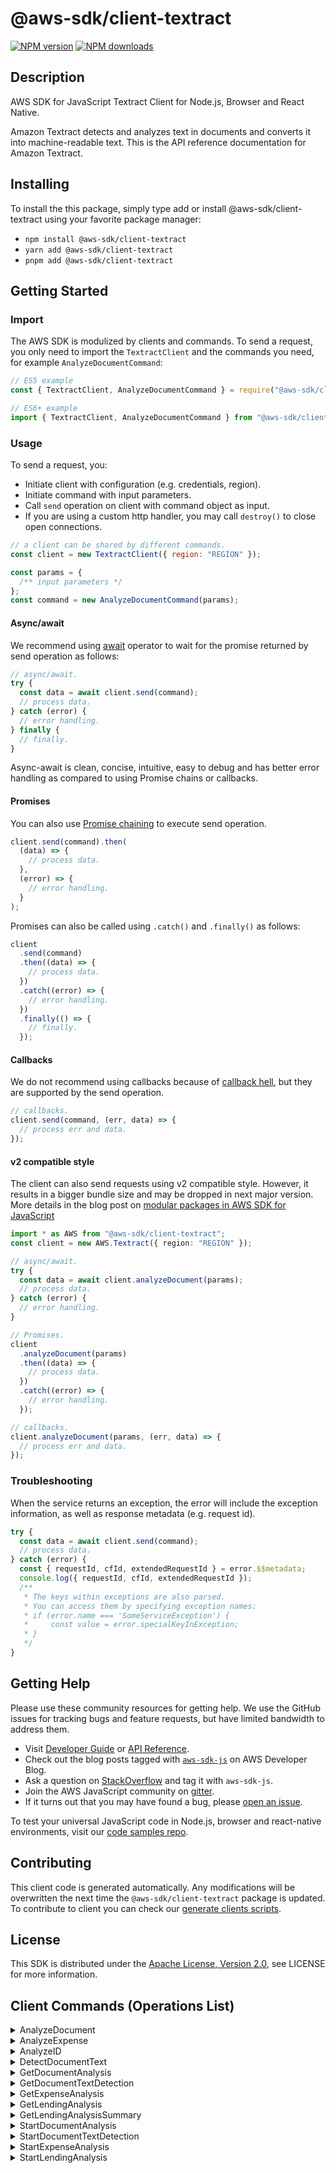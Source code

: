 <!-- generated file, do not edit directly -->

# @aws-sdk/client-textract

[![NPM version](https://img.shields.io/npm/v/@aws-sdk/client-textract/latest.svg)](https://www.npmjs.com/package/@aws-sdk/client-textract)
[![NPM downloads](https://img.shields.io/npm/dm/@aws-sdk/client-textract.svg)](https://www.npmjs.com/package/@aws-sdk/client-textract)

## Description

AWS SDK for JavaScript Textract Client for Node.js, Browser and React Native.

<p>Amazon Textract detects and analyzes text in documents and converts it
into machine-readable text. This is the API reference documentation for
Amazon Textract.</p>

## Installing

To install the this package, simply type add or install @aws-sdk/client-textract
using your favorite package manager:

- `npm install @aws-sdk/client-textract`
- `yarn add @aws-sdk/client-textract`
- `pnpm add @aws-sdk/client-textract`

## Getting Started

### Import

The AWS SDK is modulized by clients and commands.
To send a request, you only need to import the `TextractClient` and
the commands you need, for example `AnalyzeDocumentCommand`:

```js
// ES5 example
const { TextractClient, AnalyzeDocumentCommand } = require("@aws-sdk/client-textract");
```

```ts
// ES6+ example
import { TextractClient, AnalyzeDocumentCommand } from "@aws-sdk/client-textract";
```

### Usage

To send a request, you:

- Initiate client with configuration (e.g. credentials, region).
- Initiate command with input parameters.
- Call `send` operation on client with command object as input.
- If you are using a custom http handler, you may call `destroy()` to close open connections.

```js
// a client can be shared by different commands.
const client = new TextractClient({ region: "REGION" });

const params = {
  /** input parameters */
};
const command = new AnalyzeDocumentCommand(params);
```

#### Async/await

We recommend using [await](https://developer.mozilla.org/en-US/docs/Web/JavaScript/Reference/Operators/await)
operator to wait for the promise returned by send operation as follows:

```js
// async/await.
try {
  const data = await client.send(command);
  // process data.
} catch (error) {
  // error handling.
} finally {
  // finally.
}
```

Async-await is clean, concise, intuitive, easy to debug and has better error handling
as compared to using Promise chains or callbacks.

#### Promises

You can also use [Promise chaining](https://developer.mozilla.org/en-US/docs/Web/JavaScript/Guide/Using_promises#chaining)
to execute send operation.

```js
client.send(command).then(
  (data) => {
    // process data.
  },
  (error) => {
    // error handling.
  }
);
```

Promises can also be called using `.catch()` and `.finally()` as follows:

```js
client
  .send(command)
  .then((data) => {
    // process data.
  })
  .catch((error) => {
    // error handling.
  })
  .finally(() => {
    // finally.
  });
```

#### Callbacks

We do not recommend using callbacks because of [callback hell](http://callbackhell.com/),
but they are supported by the send operation.

```js
// callbacks.
client.send(command, (err, data) => {
  // process err and data.
});
```

#### v2 compatible style

The client can also send requests using v2 compatible style.
However, it results in a bigger bundle size and may be dropped in next major version. More details in the blog post
on [modular packages in AWS SDK for JavaScript](https://aws.amazon.com/blogs/developer/modular-packages-in-aws-sdk-for-javascript/)

```ts
import * as AWS from "@aws-sdk/client-textract";
const client = new AWS.Textract({ region: "REGION" });

// async/await.
try {
  const data = await client.analyzeDocument(params);
  // process data.
} catch (error) {
  // error handling.
}

// Promises.
client
  .analyzeDocument(params)
  .then((data) => {
    // process data.
  })
  .catch((error) => {
    // error handling.
  });

// callbacks.
client.analyzeDocument(params, (err, data) => {
  // process err and data.
});
```

### Troubleshooting

When the service returns an exception, the error will include the exception information,
as well as response metadata (e.g. request id).

```js
try {
  const data = await client.send(command);
  // process data.
} catch (error) {
  const { requestId, cfId, extendedRequestId } = error.$$metadata;
  console.log({ requestId, cfId, extendedRequestId });
  /**
   * The keys within exceptions are also parsed.
   * You can access them by specifying exception names:
   * if (error.name === 'SomeServiceException') {
   *     const value = error.specialKeyInException;
   * }
   */
}
```

## Getting Help

Please use these community resources for getting help.
We use the GitHub issues for tracking bugs and feature requests, but have limited bandwidth to address them.

- Visit [Developer Guide](https://docs.aws.amazon.com/sdk-for-javascript/v3/developer-guide/welcome.html)
  or [API Reference](https://docs.aws.amazon.com/AWSJavaScriptSDK/v3/latest/index.html).
- Check out the blog posts tagged with [`aws-sdk-js`](https://aws.amazon.com/blogs/developer/tag/aws-sdk-js/)
  on AWS Developer Blog.
- Ask a question on [StackOverflow](https://stackoverflow.com/questions/tagged/aws-sdk-js) and tag it with `aws-sdk-js`.
- Join the AWS JavaScript community on [gitter](https://gitter.im/aws/aws-sdk-js-v3).
- If it turns out that you may have found a bug, please [open an issue](https://github.com/aws/aws-sdk-js-v3/issues/new/choose).

To test your universal JavaScript code in Node.js, browser and react-native environments,
visit our [code samples repo](https://github.com/aws-samples/aws-sdk-js-tests).

## Contributing

This client code is generated automatically. Any modifications will be overwritten the next time the `@aws-sdk/client-textract` package is updated.
To contribute to client you can check our [generate clients scripts](https://github.com/aws/aws-sdk-js-v3/tree/main/scripts/generate-clients).

## License

This SDK is distributed under the
[Apache License, Version 2.0](http://www.apache.org/licenses/LICENSE-2.0),
see LICENSE for more information.

## Client Commands (Operations List)

<details>
<summary>
AnalyzeDocument
</summary>

[Command API Reference](https://docs.aws.amazon.com/AWSJavaScriptSDK/v3/latest/clients/client-textract/classes/analyzedocumentcommand.html) / [Input](https://docs.aws.amazon.com/AWSJavaScriptSDK/v3/latest/clients/client-textract/interfaces/analyzedocumentcommandinput.html) / [Output](https://docs.aws.amazon.com/AWSJavaScriptSDK/v3/latest/clients/client-textract/interfaces/analyzedocumentcommandoutput.html)

</details>
<details>
<summary>
AnalyzeExpense
</summary>

[Command API Reference](https://docs.aws.amazon.com/AWSJavaScriptSDK/v3/latest/clients/client-textract/classes/analyzeexpensecommand.html) / [Input](https://docs.aws.amazon.com/AWSJavaScriptSDK/v3/latest/clients/client-textract/interfaces/analyzeexpensecommandinput.html) / [Output](https://docs.aws.amazon.com/AWSJavaScriptSDK/v3/latest/clients/client-textract/interfaces/analyzeexpensecommandoutput.html)

</details>
<details>
<summary>
AnalyzeID
</summary>

[Command API Reference](https://docs.aws.amazon.com/AWSJavaScriptSDK/v3/latest/clients/client-textract/classes/analyzeidcommand.html) / [Input](https://docs.aws.amazon.com/AWSJavaScriptSDK/v3/latest/clients/client-textract/interfaces/analyzeidcommandinput.html) / [Output](https://docs.aws.amazon.com/AWSJavaScriptSDK/v3/latest/clients/client-textract/interfaces/analyzeidcommandoutput.html)

</details>
<details>
<summary>
DetectDocumentText
</summary>

[Command API Reference](https://docs.aws.amazon.com/AWSJavaScriptSDK/v3/latest/clients/client-textract/classes/detectdocumenttextcommand.html) / [Input](https://docs.aws.amazon.com/AWSJavaScriptSDK/v3/latest/clients/client-textract/interfaces/detectdocumenttextcommandinput.html) / [Output](https://docs.aws.amazon.com/AWSJavaScriptSDK/v3/latest/clients/client-textract/interfaces/detectdocumenttextcommandoutput.html)

</details>
<details>
<summary>
GetDocumentAnalysis
</summary>

[Command API Reference](https://docs.aws.amazon.com/AWSJavaScriptSDK/v3/latest/clients/client-textract/classes/getdocumentanalysiscommand.html) / [Input](https://docs.aws.amazon.com/AWSJavaScriptSDK/v3/latest/clients/client-textract/interfaces/getdocumentanalysiscommandinput.html) / [Output](https://docs.aws.amazon.com/AWSJavaScriptSDK/v3/latest/clients/client-textract/interfaces/getdocumentanalysiscommandoutput.html)

</details>
<details>
<summary>
GetDocumentTextDetection
</summary>

[Command API Reference](https://docs.aws.amazon.com/AWSJavaScriptSDK/v3/latest/clients/client-textract/classes/getdocumenttextdetectioncommand.html) / [Input](https://docs.aws.amazon.com/AWSJavaScriptSDK/v3/latest/clients/client-textract/interfaces/getdocumenttextdetectioncommandinput.html) / [Output](https://docs.aws.amazon.com/AWSJavaScriptSDK/v3/latest/clients/client-textract/interfaces/getdocumenttextdetectioncommandoutput.html)

</details>
<details>
<summary>
GetExpenseAnalysis
</summary>

[Command API Reference](https://docs.aws.amazon.com/AWSJavaScriptSDK/v3/latest/clients/client-textract/classes/getexpenseanalysiscommand.html) / [Input](https://docs.aws.amazon.com/AWSJavaScriptSDK/v3/latest/clients/client-textract/interfaces/getexpenseanalysiscommandinput.html) / [Output](https://docs.aws.amazon.com/AWSJavaScriptSDK/v3/latest/clients/client-textract/interfaces/getexpenseanalysiscommandoutput.html)

</details>
<details>
<summary>
GetLendingAnalysis
</summary>

[Command API Reference](https://docs.aws.amazon.com/AWSJavaScriptSDK/v3/latest/clients/client-textract/classes/getlendinganalysiscommand.html) / [Input](https://docs.aws.amazon.com/AWSJavaScriptSDK/v3/latest/clients/client-textract/interfaces/getlendinganalysiscommandinput.html) / [Output](https://docs.aws.amazon.com/AWSJavaScriptSDK/v3/latest/clients/client-textract/interfaces/getlendinganalysiscommandoutput.html)

</details>
<details>
<summary>
GetLendingAnalysisSummary
</summary>

[Command API Reference](https://docs.aws.amazon.com/AWSJavaScriptSDK/v3/latest/clients/client-textract/classes/getlendinganalysissummarycommand.html) / [Input](https://docs.aws.amazon.com/AWSJavaScriptSDK/v3/latest/clients/client-textract/interfaces/getlendinganalysissummarycommandinput.html) / [Output](https://docs.aws.amazon.com/AWSJavaScriptSDK/v3/latest/clients/client-textract/interfaces/getlendinganalysissummarycommandoutput.html)

</details>
<details>
<summary>
StartDocumentAnalysis
</summary>

[Command API Reference](https://docs.aws.amazon.com/AWSJavaScriptSDK/v3/latest/clients/client-textract/classes/startdocumentanalysiscommand.html) / [Input](https://docs.aws.amazon.com/AWSJavaScriptSDK/v3/latest/clients/client-textract/interfaces/startdocumentanalysiscommandinput.html) / [Output](https://docs.aws.amazon.com/AWSJavaScriptSDK/v3/latest/clients/client-textract/interfaces/startdocumentanalysiscommandoutput.html)

</details>
<details>
<summary>
StartDocumentTextDetection
</summary>

[Command API Reference](https://docs.aws.amazon.com/AWSJavaScriptSDK/v3/latest/clients/client-textract/classes/startdocumenttextdetectioncommand.html) / [Input](https://docs.aws.amazon.com/AWSJavaScriptSDK/v3/latest/clients/client-textract/interfaces/startdocumenttextdetectioncommandinput.html) / [Output](https://docs.aws.amazon.com/AWSJavaScriptSDK/v3/latest/clients/client-textract/interfaces/startdocumenttextdetectioncommandoutput.html)

</details>
<details>
<summary>
StartExpenseAnalysis
</summary>

[Command API Reference](https://docs.aws.amazon.com/AWSJavaScriptSDK/v3/latest/clients/client-textract/classes/startexpenseanalysiscommand.html) / [Input](https://docs.aws.amazon.com/AWSJavaScriptSDK/v3/latest/clients/client-textract/interfaces/startexpenseanalysiscommandinput.html) / [Output](https://docs.aws.amazon.com/AWSJavaScriptSDK/v3/latest/clients/client-textract/interfaces/startexpenseanalysiscommandoutput.html)

</details>
<details>
<summary>
StartLendingAnalysis
</summary>

[Command API Reference](https://docs.aws.amazon.com/AWSJavaScriptSDK/v3/latest/clients/client-textract/classes/startlendinganalysiscommand.html) / [Input](https://docs.aws.amazon.com/AWSJavaScriptSDK/v3/latest/clients/client-textract/interfaces/startlendinganalysiscommandinput.html) / [Output](https://docs.aws.amazon.com/AWSJavaScriptSDK/v3/latest/clients/client-textract/interfaces/startlendinganalysiscommandoutput.html)

</details>
